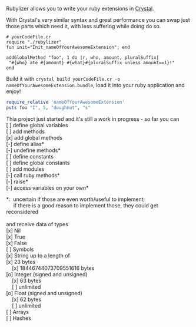 Rubylizer allows you to write your ruby extensions in [Crystal](https://crystal-lang.org).

With Crystal's very similar syntax and great performance you can swap just those parts which need it,
with less suffering while doing do so.

```crystal
# yourCodeFile.cr
require "./rubylizer"
fun init="Init_nameOfYourAwesomeExtension"; end

addGlobalMethod "foo", 1 do |r, who, amount, pluralSuffix|  
 "#{who} ate #{amount} #{what}#{pluralSuffix unless amount==1}!"  
end
```

Build it with `crystal build yourCodeFile.cr -o nameOfYourAwesomeExtension.bundle`, load it into your ruby application and enjoy!

```ruby
require_relative 'nameOfYourAwesomeExtension'
puts foo "I", 5, "doughnut", "s" 
```

Thia project just started and it's still a work in progress - so far you can  
[ ] define global variables  
[ ] add methods  
[x] add global methods  
[-] define alias\*  
[-] undefine methods\*  
[ ] define constants  
[ ] define global constants  
[ ] add modules  
[-] call ruby methods\*   
[-] raise\*  
[-] access variables on your own\*  

\*:  uncertain if those are even worth/useful to implement;  
     if there is a good reason to implement those, they could get reconsidered  
    
and receive data of types  
[x] Nil  
[x] True  
[x] False  
[ ] Symbols  
[x] String up to a length of  
[x] 23 bytes  
    [x] 18446744073709551616 bytes  
[o] Integer (signed and unsigned)  
    [x] 63 bytes  
    [ ] unlimited  
[o] Float (signed and unsigned)  
    [x] 62 bytes  
    [ ] unlimited      
[ ] Arrays  
[ ] Hashes  

